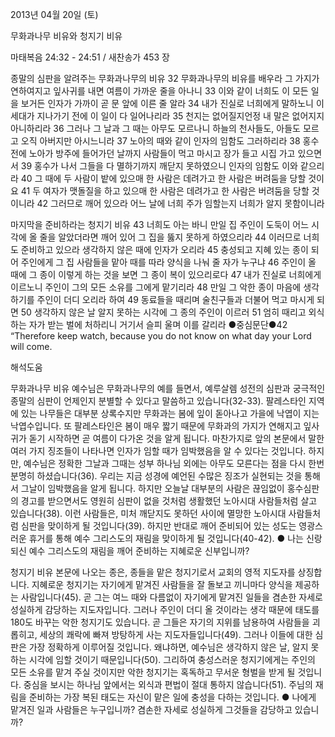2013년 04월 20일 (토)

무화과나무 비유와 청지기 비유



마태복음 24:32 - 24:51 / 새찬송가 453 장


종말의 심판을 알려주는 무화과나무의 비유
32 무화과나무의 비유를 배우라 그 가지가 연하여지고 잎사귀를 내면 여름이 가까운 줄을 아나니 33 이와 같이 너희도 이 모든 일을 보거든 인자가 가까이 곧 문 앞에 이른 줄 알라 34 내가 진실로 너희에게 말하노니 이 세대가 지나가기 전에 이 일이 다 일어나리라 35 천지는 없어질지언정 내 말은 없어지지 아니하리라 36 그러나 그 날과 그 때는 아무도 모르나니 하늘의 천사들도, 아들도 모르고 오직 아버지만 아시느니라 37 노아의 때와 같이 인자의 임함도 그러하리라 38 홍수 전에 노아가 방주에 들어가던 날까지 사람들이 먹고 마시고 장가 들고 시집 가고 있으면서 39 홍수가 나서 그들을 다 멸하기까지 깨닫지 못하였으니 인자의 임함도 이와 같으리라 40 그 때에 두 사람이 밭에 있으매 한 사람은 데려가고 한 사람은 버려둠을 당할 것이요 41 두 여자가 맷돌질을 하고 있으매 한 사람은 데려가고 한 사람은 버려둠을 당할 것이니라 42 그러므로 깨어 있으라 어느 날에 너희 주가 임할는지 너희가 알지 못함이니라

마지막을 준비하라는 청지기 비유
43 너희도 아는 바니 만일 집 주인이 도둑이 어느 시각에 올 줄을 알았더라면 깨어 있어 그 집을 뚫지 못하게 하였으리라 44 이러므로 너희도 준비하고 있으라 생각하지 않은 때에 인자가 오리라 45 충성되고 지혜 있는 종이 되어 주인에게 그 집 사람들을 맡아 때를 따라 양식을 나눠 줄 자가 누구냐 46 주인이 올 때에 그 종이 이렇게 하는 것을 보면 그 종이 복이 있으리로다 47 내가 진실로 너희에게 이르노니 주인이 그의 모든 소유를 그에게 맡기리라 48 만일 그 악한 종이 마음에 생각하기를 주인이 더디 오리라 하여 49 동료들을 때리며 술친구들과 더불어 먹고 마시게 되면 50 생각하지 않은 날 알지 못하는 시각에 그 종의 주인이 이르러 51 엄히 때리고 외식하는 자가 받는 벌에 처하리니 거기서 슬피 울며 이를 갈리라
●중심문단●42 “Therefore keep watch, because you do not know on what day your Lord will come.

해석도움





무화과나무 비유
예수님은 무화과나무의 예를 들면서, 예루살렘 성전의 심판과 궁극적인 종말의 심판이 언제인지 분별할 수 있다고 말씀하고 있습니다(32-33). 팔레스타인 지역에 있는 나무들은 대부분 상록수지만 무화과는 봄에 잎이 돋아나고 가을에 낙엽이 지는 낙엽수입니다. 또 팔레스타인은 봄이 매우 짧기 때문에 무화과의 가지가 연해지고 잎사귀가 돋기 시작하면 곧 여름이 다가온 것을 알게 됩니다. 마찬가지로 앞의 본문에서 말한 여러 가지 징조들이 나타나면 인자가 임할 때가 임박했음을 알 수 있다는 것입니다. 하지만, 예수님은 정확한 그날과 그때는 성부 하나님 외에는 아무도 모른다는 점을 다시 한번 분명히 하셨습니다(36). 우리는 지금 성경에 예언된 수많은 징조가 실현되는 것을 통해서 그날이 임박했음을 알게 됩니다. 하지만 오늘날 대부분의 사람은 끊임없이 홍수심판의 경고를 받으면서도 영원히 심판이 없을 것처럼 생활했던 노아시대 사람들처럼 살고 있습니다(38). 이런 사람들은, 미처 깨닫지도 못하던 사이에 멸망한 노아시대 사람들처럼 심판을 맞이하게 될 것입니다(39). 하지만 반대로 깨어 준비되어 있는 성도는 영광스러운 휴거를 통해 예수 그리스도의 재림을 맞이하게 될 것입니다(40-42).
● 나는 신랑 되신 예수 그리스도의 재림을 깨어 준비하는 지혜로운 신부입니까?

청지기 비유
본문에 나오는 종은, 종들을 맡은 청지기로서 교회의 영적 지도자를 상징합니다. 지혜로운 청지기는 자기에게 맡겨진 사람들을 잘 돌보고 끼니마다 양식을 제공하는 사람입니다(45). 곧 그는 여느 때와 다름없이 자기에게 맡겨진 일들을 겸손한 자세로 성실하게 감당하는 지도자입니다. 그러나 주인이 더디 올 것이라는 생각 때문에 태도를 180도 바꾸는 악한 청지기도 있습니다. 곧 그들은 자기의 지위를 남용하여 사람들을 괴롭히고, 세상의 쾌락에 빠져 방탕하게 사는 지도자들입니다(49). 그러나 이들에 대한 심판은 가장 정확하게 이루어질 것입니다. 왜냐하면, 예수님은 생각하지 않은 날, 알지 못하는 시각에 임할 것이기 때문입니다(50). 그리하여 충성스러운 청지기에게는 주인의 모든 소유를 맡겨 주실 것이지만 악한 청지기는 혹독하고 무서운 형벌을 받게 될 것입니다. 중심을 보시는 하나님 앞에서는 외식과 편법이 절대 통하지 않습니다(51). 주님의 재림을 준비하는 가장 복된 태도는 자신이 맡은 일에 충성을 다하는 것입니다.
● 나에게 맡겨진 일과 사람들은 누구입니까? 겸손한 자세로 성실하게 그것들을 감당하고 있습니까?